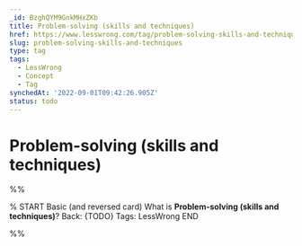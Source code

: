 ```yaml
---
_id: BzghQYM9GnkMHxZKb
title: Problem-solving (skills and techniques)
href: https://www.lesswrong.com/tag/problem-solving-skills-and-techniques
slug: problem-solving-skills-and-techniques
type: tag
tags:
  - LessWrong
  - Concept
  - Tag
synchedAt: '2022-09-01T09:42:26.905Z'
status: todo
---
```


# Problem-solving (skills and techniques)


%%

% START
Basic (and reversed card)
What is **Problem-solving (skills and techniques)**?
Back: {TODO}
Tags: LessWrong
END

%%
	
